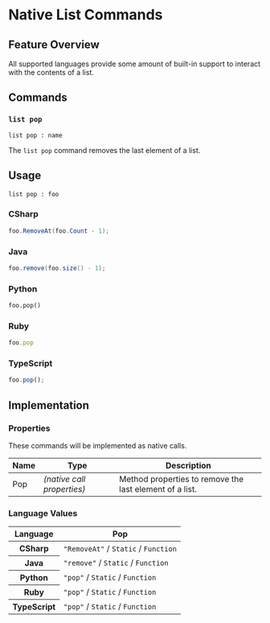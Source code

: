 # Native List Commands

## Feature Overview

All supported languages provide some amount of built-in support to interact with the contents of a list.


## Commands

### `list pop`

`list pop : name`

The `list pop` command removes the last element of a list.

## Usage

```gls
list pop : foo
```

### CSharp

```csharp
foo.RemoveAt(foo.Count - 1);
```

### Java

```java
foo.remove(foo.size() - 1);
```

### Python

```python
foo.pop()
```

### Ruby

```ruby
foo.pop
```

### TypeScript

```typescript
foo.pop();
```

## Implementation

### Properties

These commands will be implemented as native calls.

<table>
    <thead>
        <th>Name</th>
        <th>Type</th>
        <th>Description</th>
    </thead>
    <tbody>
        <tr>
            <td>Pop</td>
            <td><em>(native call properties)</em></td>
            <td>Method properties to remove the last element of a list.</td>
        </tr>
    </tbody>
</table>

### Language Values

<table>
    <thead>
        <th>Language</th>
        <th>Pop</th>
    </thead>
    <tbody>
        <tr>
            <th>CSharp</th>
            <td><code>"RemoveAt"</code> / <code>Static</code> / <code>Function</code></td>
        </tr>
        <tr>
            <th>Java</th>
            <td><code>"remove"</code> / <code>Static</code> / <code>Function</code></td>
        </tr>
        <tr>
            <th>Python</th>
            <td><code>"pop"</code> / <code>Static</code> / <code>Function</code></td>
        </tr>
        <tr>
            <th>Ruby</th>
            <td><code>"pop"</code> / <code>Static</code> / <code>Function</code></td>
        </tr>
        <tr>
            <th>TypeScript</th>
            <td><code>"pop"</code> / <code>Static</code> / <code>Function</code></td>
        </tr>
    </tbody>
</table>

